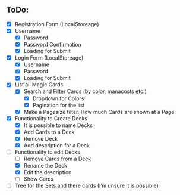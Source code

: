 ## ToDo:
- [x] Registration Form (LocalStoreage)
- [x] Username
	- [x] Password
	- [x] Password Confirmation
	- [x] Loading for Submit
- [x] Login Form (LocalStoreage)
	- [x] Username
	- [x] Password
	- [x] Loading for Submit
- [x] List all Magic Cards
	- [x] Search and Filter Cards (by color, manacosts etc.)
		- [x] Dropdown for Colors
		- [x] Pagination for the list
 	- [x] Make a Pagesize filter. How much Cards are shown at a Page
- [x] Functionality to Create Decks
	- [x] It is possible to name Decks
	- [x] Add Cards to a Deck
	- [x] Remove Deck
	- [x] Add description for a Deck
- [ ] Functionality to edit Decks
	- [ ] Remove Cards from a Deck
	- [x] Rename the Deck
	- [x] Edit the description
	- [ ] Show Cards	
- [ ] Tree for the Sets and there cards (I’m unsure it is possible)
